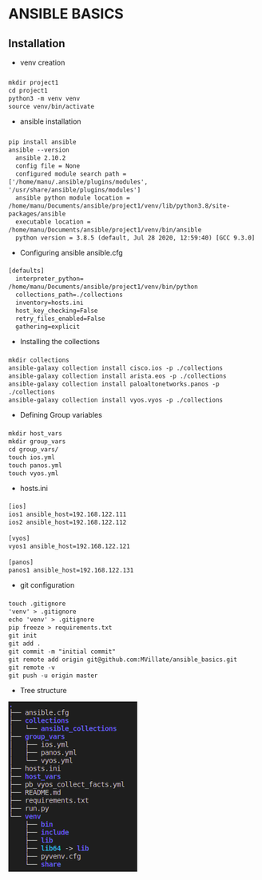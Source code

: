 # ANSIBLE BASICS

## Installation

- venv creation
#####
    mkdir project1
    cd project1
    python3 -m venv venv
    source venv/bin/activate

- ansible installation
#####
    pip install ansible
    ansible --version
      ansible 2.10.2
      config file = None
      configured module search path = ['/home/manu/.ansible/plugins/modules', '/usr/share/ansible/plugins/modules']
      ansible python module location = /home/manu/Documents/ansible/project1/venv/lib/python3.8/site-packages/ansible
      executable location = /home/manu/Documents/ansible/project1/venv/bin/ansible
      python version = 3.8.5 (default, Jul 28 2020, 12:59:40) [GCC 9.3.0]

- Configuring ansible ansible.cfg
####
    [defaults]
      interpreter_python= /home/manu/Documents/ansible/project1/venv/bin/python
      collections_path=./collections
      inventory=hosts.ini
      host_key_checking=False
      retry_files_enabled=False 
      gathering=explicit

- Installing the collections
####
    mkdir collections
    ansible-galaxy collection install cisco.ios -p ./collections
    ansible-galaxy collection install arista.eos -p ./collections
    ansible-galaxy collection install paloaltonetworks.panos -p ./collections
    ansible-galaxy collection install vyos.vyos -p ./collections

- Defining Group variables
####
    mkdir host_vars
    mkdir group_vars
    cd group_vars/
    touch ios.yml
    touch panos.yml
    touch vyos.yml

- hosts.ini

####
    [ios]
    ios1 ansible_host=192.168.122.111
    ios2 ansible_host=192.168.122.112

    [vyos]
    vyos1 ansible_host=192.168.122.121

    [panos]
    panos1 ansible_host=192.168.122.131

- git configuration
####
    touch .gitignore
    'venv' > .gitignore
    echo 'venv' > .gitignore
    pip freeze > requirements.txt
    git init
    git add . 
    git commit -m "initial commit"
    git remote add origin git@github.com:MVillate/ansible_basics.git
    git remote -v
    git push -u origin master

- Tree structure

![Alt text](/images/tree.png?raw=true "Tree")